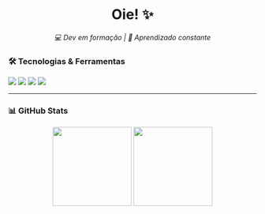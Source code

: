 <h1 align="center">Oie! ✨</h1>

<p align="center">
  <em>💻 Dev em formação | 🧠 Aprendizado constante</em>
</p>


### 🛠️ Tecnologias & Ferramentas

<img src="https://img.shields.io/badge/-Java-black?style=flat-square&logo=java" />
<img src="https://img.shields.io/badge/-Node.js-black?style=flat-square&logo=node.js" />
<img src="https://img.shields.io/badge/-Git-black?style=flat-square&logo=git" />
<img src="https://img.shields.io/badge/-GitHub-black?style=flat-square&logo=github" />

---

### 📊 GitHub Stats

<p align="center">
  <img height="160em" src="https://github-readme-stats.vercel.app/api?username=Ghabrielly&show_icons=true&theme=radical"/>
  <img height="160em" src="https://github-readme-stats.vercel.app/api/top-langs/?username=Ghabrielly&layout=compact&theme=radical"/>
</p>

